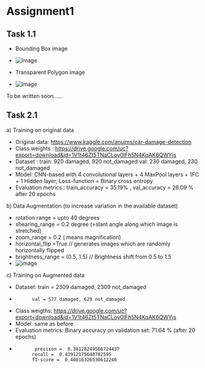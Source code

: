 # Assignment1

## Task 1.1

* Bounding Box image
* ![image](https://user-images.githubusercontent.com/66863370/159151420-ce696d6e-fe2a-426b-9dd8-3921307fa190.png)

* Transparent Polygon image
* ![image](https://user-images.githubusercontent.com/66863370/159151453-f1bc5524-e150-4f6f-98d3-3ba9945e6473.png)

To be written soon......

## Task 2.1
a) Training on original data 
* Original data: https://www.kaggle.com/anujms/car-damage-detection
* Class weights : https://drive.google.com/uc?export=download&id=1V1t46Zt5TNaCLoy0lFh5N4KqAK6QWYjs
* Dataset : train: 920 damaged, 920 not_damaged
            val:   230 damaged, 230 not_damaged
* Model: CNN-based with 4 convolutional layers + 4 MaxPool layers + 1FC + 1 Hidden layer, Loss-function = Binary cross entropy    
* Evaluation metrics : train_accuracy = 35.19% , val_accuracy = 26.09 % after 20 epochs

b) Data Augmentation (to increase variation in the available dataset)
* rotation range = upto 40 degrees
* shearing_range = 0.2 degree (=slant angle along which image is stretched)
* zoom_range = 0.2 ( means magnification)
* horizontal_flip =True // generates images which are randomly horizontally flipped
* brightness_range = (0.5, 1.5)  // Brightness shift from 0.5 to 1.5
* ![image](https://user-images.githubusercontent.com/66863370/159150470-d188e16f-f758-4045-9ee5-c3e295cad58d.png)

c) Training on Augmented data
* Dataset: train = 2309 damaged, 2309 not_damaged
*           val = 577 damaged, 629 not_damaged
* Class weigths: https://drive.google.com/uc?export=download&id=1V1t46Zt5TNaCLoy0lFh5N4KqAK6QWYjs
* Model: same as before
* Evaluation metrics: Binary accuracy on validation set: 71.64 % (after 20 epochs)
*            precison =  0.38128249566724437
            recall =  0.43912175648702595
            f1-score =  0.40816326530612246

